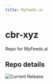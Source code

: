 ```yaml
---
title: MyFeeds.ai
---
```


# cbr-xyz
Repo for MyFeeds.ai


## Repo details

![Current Release](https://img.shields.io/badge/release-v1.23.0-blue)


